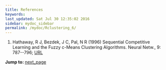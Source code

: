 ```yaml
---
title: References
keywords: 
last_updated: Sat Jul 30 12:35:02 2016
sidebar: mydoc_sidebar
permalink: /mydoc/Rclustering_6/
---
```

 
1. Hathaway, R J, Bezdek, J C, Pal, N R (1996) Sequential Competitive Learning and the Fuzzy c-Means Clustering Algorithms. Neural Netw., 9: 787--796; [URL](http://www.hubmed.org/display.cgi?uids=12662563)
<div class="tags">
<b>Jump to: </b>
<a href="../../mydoc/Rclustering_1/" class="btn btn-default navbar-btn cursorNorm" role="button">next_page</a>
</div>
